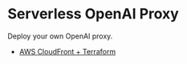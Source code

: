 # Serverless OpenAI Proxy

Deploy your own OpenAI proxy.

- [AWS CloudFront + Terraform](./aws-cloudfront-tf/)
